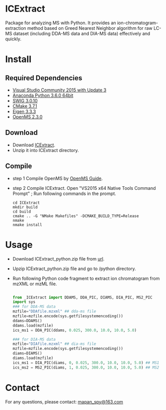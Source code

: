 # ICExtract
Package for analyzing MS with Python. It provides an  ion-chromatogram-extraction method based on  Greed Nearest Neighbor algorithm  for raw LC-MS dataset (including DDA-MS data and DIA-MS data) effectively and quickly.

# Install

## Required Dependencies

* [Visual Studio Community 2015 with Update 3](http://download.microsoft.com/download/b/e/d/bedddfc4-55f4-4748-90a8-ffe38a40e89f/vs2015.3.com_enu.iso)
* [Anaconda Python 3.6.0 64bit](https://repo.continuum.io/archive/Anaconda3-4.3.1-Windows-x86_64.exe)
* [SWIG 3.0.10](https://sourceforge.net/projects/swig/files/swigwin/swigwin-3.0.10/)
* [CMake 3.7.1](https://cmake.org/files/v3.7/cmake-3.7.1-win64-x64.msi)
* [Eigen 3.3.3](http://bitbucket.org/eigen/eigen/get/3.3.3.zip) 
* [OpenMS 2.3.0](https://github.com/OpenMS)
	
## Download

* Download [ICExtract](https://github.com/mapancsu/ICExtract/archive/master.zip).
* Unzip it into ICExtract directory.

## Compile
* step 1 Compile OpenMS by [OpenMS  Guide](https://github.com/OpenMS/OpenMS/wiki/Building-OpenMS).
* step 2 Compile ICExtract. Open "VS2015 x64 Native Tools Command Prompt" ; Run following commands in the prompt.

	```shell
	cd ICExtract
	mkdir build
	cd build
	cmake .. -G "NMake Makefiles" -DCMAKE_BUILD_TYPE=Release
	nmake
	nmake install
	```

# Usage

* Download ICExtract_python.zip file from [url](https://github.com/mapancsu/ICExtract/releases/tag/ICExtract).
* Upzip ICExtract_python.zip file and go to /python directory.
* Run following Python code fragment to extract ion chromatogram from mzXML or mzML file.

	```python

	from _ICExtract import DDAMS, DDA_PIC, DIAMS, DIA_PIC, MS2_PIC
	import sys
	### for DDA-MS data
	mzfile="DDAfile.mzxml" ## dda-ms file
	mzfile=mzfile.encode(sys.getfilesystemencoding())
	ddams=DDAMS()
	ddams.load(mzfile)
	ics_ms1 = DDA_PIC(ddams, 0.025, 300.0, 10.0, 10.0, 5.0)
	
	### for DIA-MS data
	mzfile="DIAfile.mzxml" ## dia-ms file
	mzfile=mzfile.encode(sys.getfilesystemencoding())
	diams=DIAMS()
	diams.load(mzfile)
	ics_ms1 = DIA_PIC(diams, 0, 0.025, 300.0, 10.0, 10.0, 5.0) ## MS1
	ics_ms2 = MS2_PIC(diams, 1, 0.025, 300.0, 10.0, 10.0, 5.0) ## MS2 
	```

# Contact

For any questions, please contact:  [mapan_spy@163.com](mailto:mapan_spy@163.com)
